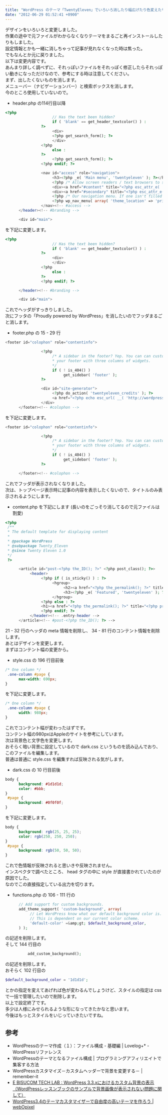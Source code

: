 ```yaml
---
title: "WordPress のテーマ「TwentyEleven」でいろいろ消したり幅広げたり色変えたりした"
date: "2012-06-29 01:52:41 +0900"
---
```


デザインをいろいろと変更しました。  
作業の途中で元ファイルがわからなくなりテーマをまるごと再インストールしたりもしました。  
設定情報とかも一緒に消しちゃって記事が見れなくなった時は焦った。  
でもなんとか元に戻りました。  
以下は変更内容です。  
あんまり詳しく調べずに、それっぽいファイルをそれっぽく修正したらそれっぽい動きになっただけなので、参考にする時は注意してください。  
まず、出したくないものを消します。  
メニューバー（ナビゲーションバー）と検索ボックスを消します。  
今のところ使用していないので。

- header.php の114行目以降

```php
<?php
                     // Has the text been hidden?
                     if ( 'blank' == get_header_textcolor() ) :
                ?>
                     <div>
                     <?php get_search_form(); ?>
                     </div>
                <?php
                     else :
                ?>
                     <?php get_search_form(); ?>
                <?php endif; ?>

                <nav id="access" role="navigation">
                     <h3><?php _e( 'Main menu', 'twentyeleven' ); ?></h3>
                     <?php /* Allow screen readers / text browsers to skip the navigation menu and get right to the good stuff. */ ?>
                     <div><a href="#content" title="<?php esc_attr_e( 'Skip to primary content', 'twentyeleven' ); ?>"><?php _e( 'Skip to primary content', 'twentyeleven' ); ?></a></div>
                     <div><a href="#secondary" title="<?php esc_attr_e( 'Skip to secondary content', 'twentyeleven' ); ?>"><?php _e( 'Skip to secondary content', 'twentyeleven' ); ?></a></div>
                     <?php /* Our navigation menu. If one isn't filled out, wp_nav_menu falls back to wp_page_menu. The menu assigned to the primary location is the one used. If one isn't assigned, the menu with the lowest ID is used. */ ?>
                     <?php wp_nav_menu( array( 'theme_location' => 'primary' ) ); ?>
                </nav><!-- #access -->
      </header><!-- #branding -->

      <div id="main">
```

を下記に変更します。

```php
<?php
                     // Has the text been hidden?
                     if ( 'blank' == get_header_textcolor() ) :
                ?>
                     <div>
                     </div>
                <?php
                     else :
                ?>
                <?php endif; ?>

      </header><!-- #branding -->

      <div id="main">
```

これでヘッダがすっきりしました。  
次にフッタの「Proudly powered by WordPress」を消したいのでフッダまるごと消します。

- footer.php の 15 - 29 行

```php
<footer id="colophon" role="contentinfo">

                <?php
                     /* A sidebar in the footer? Yep. You can can customize
                     * your footer with three columns of widgets.
                     */
                     if ( ! is_404() )
                          get_sidebar( 'footer' );
                ?>

                <div id="site-generator">
                     <?php do_action( 'twentyeleven_credits' ); ?>
                     <a href="<?php echo esc_url( __( 'http://wordpress.org/', 'twentyeleven' ) ); ?>" title="<?php esc_attr_e( 'Semantic Personal Publishing Platform', 'twentyeleven' ); ?>" rel="generator"><?php printf( __( 'Proudly powered by %s', 'twentyeleven' ), 'WordPress' ); ?></a>
                </div>
      </footer><!-- #colophon -->
```

を下記に変更します。

```php
<footer id="colophon" role="contentinfo">

                <?php
                     /* A sidebar in the footer? Yep. You can can customize
                     * your footer with three columns of widgets.
                     */
                     if ( ! is_404() )
                          get_sidebar( 'footer' );
                ?>

      </footer><!-- #colophon -->
```

これでフッダが表示されなくなりました。  
次は、トップページ表示時に記事の内容を表示したくないので、タイトルのみ表示されるようにします。

- content.php を下記にします (長いのをごっそり消してるので元ファイルは割愛)

```php
<?php
 /**
 * The default template for displaying content
 *
 * @package WordPress
 * @subpackage Twenty_Eleven
 * @since Twenty Eleven 1.0
 */
 ?>

      <article id="post-<?php the_ID(); ?>" <?php post_class(); ?>>
           <header>
                <?php if ( is_sticky() ) : ?>
                     <hgroup>
                          <h2><a href="<?php the_permalink(); ?>" title="<?php printf( esc_attr__( 'Permalink to %s', 'twentyeleven' ), the_title_attribute( 'echo=0' ) ); ?>" rel="bookmark"><?php the_title(); ?></a></h2>
                          <h3><?php _e( 'Featured', 'twentyeleven' ); ?></h3>
                     </hgroup>
                <?php else : ?>
                <h1><a href="<?php the_permalink(); ?>" title="<?php printf( esc_attr__( 'Permalink to %s', 'twentyeleven' ), the_title_attribute( 'echo=0' ) ); ?>" rel="bookmark"><?php the_title(); ?></a></h1>
                <?php endif; ?>
           </header><!-- .entry-header -->
      </article><!-- #post-<?php the_ID(); ?> -->
```

21 - 32 行のヘッダの meta 情報を削除し、 34 - 81 行のコンテント情報を削除します。  
あとはデザインを変更します。  
まずはコンテント幅の変更から。

- style.css の 196 行目前後

```css
/* One column */
 .one-column #page {
      max-width: 690px;
}
```

を下記に変更します。

```css
/* One column */
 .one-column #page {
      width: 980px;
}
```

これでコンテント幅が変わったはずです。  
コンテント幅の980pxはAppleのサイトを参考にしています。  
次は背景色と文字色を変更します。  
おそらく暗い背景に設定しているので dark.css というものを読み込んでおり、このファイルを編集します。  
普通は普通に style.css を編集すれば反映される気がします。

- dark.css の 10 行目前後

```css
body {
      background: #1d1d1d;
      color: #bbb;
}
 #page {
      background: #0f0f0f;
}
```

を下記に変更します。

```css
body {
      background: rgb(25, 25, 25);
      color: rgb(250, 250, 250);
}
 #page {
      background: rgb(50, 50, 50);
}
```

これで色情報が反映されると思いきや反映されません。  
インスペクタで調べたところ、 head タグの中に style が直接書かれていたのが原因でした。  
なのでこの直接指定している出力を切ります。

- functions.php の 106 - 111 行の

```php
      // Add support for custom backgrounds.
      add_theme_support( 'custom-background', array(
           // Let WordPress know what our default background color is.
           // This is dependent on our current color scheme.
           'default-color' =&amp;gt; $default_background_color,
      ) );
```

の記述を削除します。  
そして 144 行目の

```php
          add_custom_background();
```

の記述を削除します。  
おそらく 102 行目の

```php
$default_background_color = '1d1d1d';
```

とかの指定を変えてあげれば色が変わるんでしょうけど、スタイルの指定は css で一括で管理したいので削除します。  
以上で設定終了です。  
多少は人様にみせられるような形になってきたかなと思います。  
今後はもっとスタイルをいじっていきたいですね。

## 参考

- WordPressのテーマ作成（１）：ファイル構成 - 基礎編 | Lovelog+* - WordPressリファレンス
- WordPressのテーマとなるファイル構成 | プログラミングアフィリエイトで集客する方法
- WordPressカスタマイズ－カスタムヘッダーで背景を変更する－ | remember-it
- [E BISUCOM TECH LAB : WordPress 3.3.xにおけるカスタム背景の表示 （WordPressレッスンブックのサンプルで背景画像が表示されない問題に関して）](http://ebisu.com/memo/custom_background/)
- [WordPress3.4のテーマカスタマイザーで自由度の高いテーマを作ろう | webOpixel](http://www.webopixel.net/wordpress/586.html)
